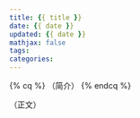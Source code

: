 ```yaml
---
title: {{ title }}
date: {{ date }}
updated: {{ date }}
mathjax: false
tags:
categories:
---
```


{% cq %}
（简介）
{% endcq %}

<!--more-->

（正文）
